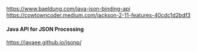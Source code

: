 https://www.baeldung.com/java-json-binding-api
https://cowtowncoder.medium.com/jackson-2-11-features-40cdc1d2bdf3

#### Java API for JSON Processing
https://javaee.github.io/jsonp/
